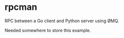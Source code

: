 # rpcman

RPC between a Go client and Python server using ØMQ.

Needed somewhere to store this example. 

